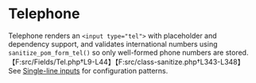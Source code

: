 # Telephone

Telephone renders an `<input type="tel">` with placeholder and dependency support, and validates international numbers using `sanitize_pom_form_tel()` so only well-formed phone numbers are stored.【F:src/Fields/Tel.php†L9-L44】【F:src/class-sanitize.php†L343-L348】 See [Single-line inputs](../fields.md#single-line-inputs) for configuration patterns.
